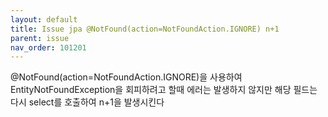```yaml
---
layout: default
title: Issue jpa @NotFound(action=NotFoundAction.IGNORE) n+1
parent: issue
nav_order: 101201
---
```


@NotFound(action=NotFoundAction.IGNORE)을 사용하여 EntityNotFoundException을 회피하려고 할때
에러는 발생하지 않지만 해당 필드는 다시 select를 호출하여 n+1을 발생시킨다
